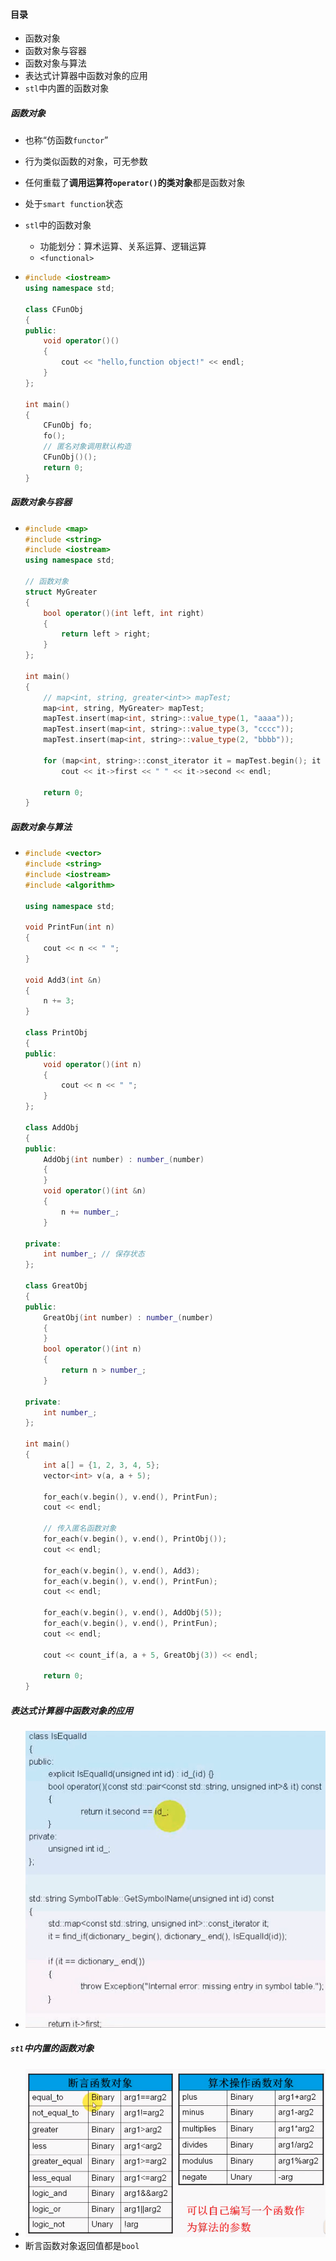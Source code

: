 #### 目录

* 函数对象
* 函数对象与容器
* 函数对象与算法
* 表达式计算器中函数对象的应用
* `stl`中内置的函数对象

##### 函数对象

* 也称“仿函数`functor`”

* 行为类似函数的对象，可无参数

* 任何重载了**调用运算符`operator()`**的**类对象**都是函数对象

* 处于`smart function`状态

* `stl`中的函数对象

  * 功能划分：算术运算、关系运算、逻辑运算
  * `<functional>`

* ```cpp
  #include <iostream>
  using namespace std;
  
  class CFunObj
  {
  public:
      void operator()()
      {
          cout << "hello,function object!" << endl;
      }
  };
  
  int main()
  {
      CFunObj fo;
      fo();
      // 匿名对象调用默认构造
      CFunObj()();
      return 0;
  }
  ```

##### 函数对象与容器

* ````cpp
  #include <map>
  #include <string>
  #include <iostream>
  using namespace std;
  
  // 函数对象
  struct MyGreater
  {
      bool operator()(int left, int right)
      {
          return left > right;
      }
  };
  
  int main()
  {
      // map<int, string, greater<int>> mapTest;
      map<int, string, MyGreater> mapTest;
      mapTest.insert(map<int, string>::value_type(1, "aaaa"));
      mapTest.insert(map<int, string>::value_type(3, "cccc"));
      mapTest.insert(map<int, string>::value_type(2, "bbbb"));
  
      for (map<int, string>::const_iterator it = mapTest.begin(); it != mapTest.end(); ++it)
          cout << it->first << " " << it->second << endl;
  
      return 0;
  }
  ````

##### 函数对象与算法

* ```cpp
  #include <vector>
  #include <string>
  #include <iostream>
  #include <algorithm>
  
  using namespace std;
  
  void PrintFun(int n)
  {
      cout << n << " ";
  }
  
  void Add3(int &n)
  {
      n += 3;
  }
  
  class PrintObj
  {
  public:
      void operator()(int n)
      {
          cout << n << " ";
      }
  };
  
  class AddObj
  {
  public:
      AddObj(int number) : number_(number)
      {
      }
      void operator()(int &n)
      {
          n += number_;
      }
  
  private:
      int number_; // 保存状态
  };
  
  class GreatObj
  {
  public:
      GreatObj(int number) : number_(number)
      {
      }
      bool operator()(int n)
      {
          return n > number_;
      }
  
  private:
      int number_;
  };
  
  int main()
  {
      int a[] = {1, 2, 3, 4, 5};
      vector<int> v(a, a + 5);
  
      for_each(v.begin(), v.end(), PrintFun);
      cout << endl;
  
      // 传入匿名函数对象
      for_each(v.begin(), v.end(), PrintObj());
      cout << endl;
  
      for_each(v.begin(), v.end(), Add3);
      for_each(v.begin(), v.end(), PrintFun);
      cout << endl;
  
      for_each(v.begin(), v.end(), AddObj(5));
      for_each(v.begin(), v.end(), PrintFun);
      cout << endl;
  
      cout << count_if(a, a + 5, GreatObj(3)) << endl;
  
      return 0;
  }
  ```

##### 表达式计算器中函数对象的应用

* ![image-20220127113022377](%E5%87%BD%E6%95%B0%E5%AF%B9%E8%B1%A1.assets/image-20220127113022377.png)

##### `stl`中内置的函数对象

* ![image-20220127113228544](%E5%87%BD%E6%95%B0%E5%AF%B9%E8%B1%A1.assets/image-20220127113228544.png)
* 断言函数对象返回值都是`bool`

